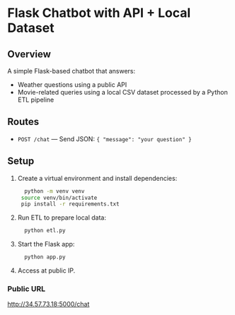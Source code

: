 # Flask Chatbot with API + Local Dataset

## Overview
A simple Flask-based chatbot that answers:
- Weather questions using a public API
- Movie-related queries using a local CSV dataset processed by a Python ETL pipeline

## Routes
- `POST /chat` — Send JSON: `{ "message": "your question" }`

## Setup 

1. Create a virtual environment and install dependencies:
   ```bash
     python -m venv venv
    source venv/bin/activate
    pip install -r requirements.txt
   ```
2. Run ETL to prepare local data:
   ```bash
     python etl.py
   ```
3. Start the Flask app:
   ```bash
     python app.py
   ```
4. Access at public IP.

### Public URL 
http://34.57.73.18:5000/chat

